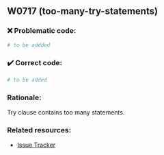 ## W0717 (too-many-try-statements)

### :x: Problematic code:

```python
# to be addded
```

### :heavy_check_mark: Correct code:

```python
# to be added
```

### Rationale:


Try clause contains too many statements.

### Related resources:

- [Issue Tracker](https://github.com/PyCQA/pylint/issues?q=is%3Aissue+%22too-many-try-statements%22+OR+%22W0717%22)
